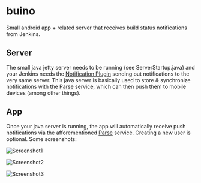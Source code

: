 buino
=====

Small android app + related server that receives build status notifications from Jenkins.


Server
------
The small java jetty server needs to be running (see ServerStartup.java) and your Jenkins needs the [Notification Plugin](https://wiki.jenkins-ci.org/display/JENKINS/Notification+Plugin) sending out notifications to the very same server. 
This java server is basically used to store & synchronize notifications with the [Parse](https://parse.com/) service, which can then push them to mobile devices (among other things).


App
---
Once your java server is running, the app will automatically receive push notifications via the afforementioned [Parse](https://parse.com/) service. Creating a new user is optional. Some screenshots:

![Screenshot1](http://beerdeveloper.files.wordpress.com/2014/04/buino-ss1.png?w=253)

![Screenshot2](http://beerdeveloper.files.wordpress.com/2014/04/buino-ss2.png?w=253)

![Screenshot3](http://beerdeveloper.files.wordpress.com/2014/04/buino-ss3.png?w=253)

